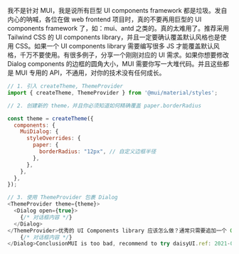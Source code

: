 我不是针对 MUI，我是说所有巨型 UI components framework 都是垃圾。发自内心的呐喊，各位在做 web frontend 项目时，真的不要再用巨型的 UI components framework 了，如：mui、antd 之类的。真的太难用了。推荐采用 Tailwind CSS 的 UI components library，并且一定要确认覆盖默认风格也是使用 CSS。如果一个 UI components library 需要编写很多 JS 才能覆盖默认风格，千万不要使用。有很多例子，分享一个刚刚对应的 UI 需求。如果你想要修改 Dialog components 的边框的圆角大小，MUI 需要你写一大堆代码。并且这些都是 MUI 专用的 API，不通用，对你的技术没有任何成长。

```js
// 1. 引入 createTheme, ThemeProvider
import { createTheme, ThemeProvider } from '@mui/material/styles';

// 2. 创建新的 theme，并且你必须知道如何精确覆盖 paper.borderRadius

const theme = createTheme({
  components: {
    MuiDialog: {
      styleOverrides: {
        paper: {
          borderRadius: "12px", // 自定义边框半径
        },
      },
    },
  },
});

// 3. 使用 ThemeProvider 包裹 Dialog
<ThemeProvider theme={theme}>
  <Dialog open={true}>
    {/* 对话框内容 */}
  </Dialog>
</ThemeProvider>优秀的 UI Components library 应该怎么做？通常只需要追加一个 CSS class 即可，形如：<Dialog class="rounded-2xl">
    {/* 对话框内容 */}
</Dialog>ConclusionMUI is too bad, recommend to try daisyUI.ref: 2021-04-02 永远不要再使用巨型 UI 框架了
```